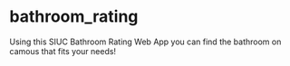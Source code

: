 # bathroom_rating
Using this SIUC Bathroom Rating Web App you can find the bathroom on camous that fits your needs!
